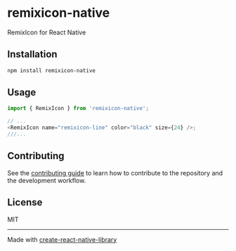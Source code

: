 # remixicon-native

RemixIcon for React Native

## Installation

```sh
npm install remixicon-native
```

## Usage

```js
import { RemixIcon } from 'remixicon-native';

// ...
<RemixIcon name="remixicon-line" color="black" size={24} />;
///...
```

## Contributing

See the [contributing guide](CONTRIBUTING.md) to learn how to contribute to the repository and the development workflow.

## License

MIT

---

Made with [create-react-native-library](https://github.com/callstack/react-native-builder-bob)
